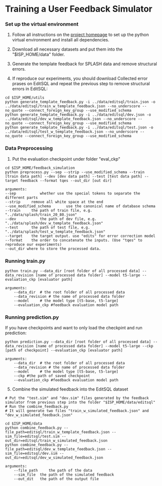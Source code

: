 # Training a User Feedback Simulator

### Set up the virtual environment

1. Follow all instructions on the [project homepage](https://github.com/hyan5/Learning_to_Simulate_NL_Feedback/tree/main) to set up the python virtual environment and install all dependencies.

2. Download all necessary datasets and put them into the "$ISP_HOME/data" folder.

3. Generate the template feedback for SPLASH data and remove structural errors.

4. If reproduce our experiments, you should download Collected error prases on EditSQL and repeat the previous step to remove structural errors in EditSQL:
```
cd $ISP_HOME/utils
python generate_template_feedback.py -i ../data/editsql/train.json -o ../data/editsql/train_w_template_feedback.json --no_underscore --no_quote --connect_foreign_key_group --use_modified_schema
python generate_template_feedback.py -i ../data/editsql/dev.json -o ../data/editsql/dev_w_template_feedback.json --no_underscore --no_quote --connect_foreign_key_group --use_modified_schema
python generate_template_feedback.py -i ../data/editsql/test.json -o ../data/editsql/test_w_template_feedback.json --no_underscore --no_quote --connect_foreign_key_group --use_modified_schema
```
### Data Preprocessing
1. Put the evaluation checkpoint under folder "eval_ckp"
```
cd $ISP_HOME/feedback_simulation
python preprocess.py --sep --strip --use_modified_schema --train [train data path] --dev [dev data path] --test [test data path] --target feedback --format tqes --out_dir [out dir]

arguments:
--sep			whether use the special tokens to separate the different parts
--strip		remove all white space at the end
--use_modified_schema		use the canonical name of database schema
--train  	the path of train file, e.g. "../data/splash/train_20_80.json"
--dev			the path of dev file, e.g. "../data/splash/dev_w_template_feedback.json"
--test		the path of test file, e.g. "../data/splash/test_w_template_feedback.json"
--target	the target output. use "edits" for error correction model
--format	the order to concatenate the inputs. (Use "tqes" to reproduce our experiments)
--out_dir where to store the processed data. 
```

### Running train.py
```
python train.py --data_dir [root folder of all processed data] --data_revision [name of processed data folder] --model t5-large --evaluation_ckp [evaluator path]

arguments:
	--data_dir	# the root folder of all processed data
	--data_revision	# the name of processed data folder
	--model 	# the model type [t5-base, t5-large]
	--evaluation_ckp #feedback evaluation model path
```
### Running prediction.py
If you have checkpoints and want to only load the checkpint and run prediction:
```
python prediction.py --data_dir [root folder of all processed data] --data_revision [name of processed data folder] --model t5-large --ckp [path of checkpoint] --evaluation_ckp [evaluator path]

arguments:
	--data_dir	# the root folder of all processed data
	--data_revision	# the name of processed data folder
	--model 	# the model type [t5-base, t5-large]
	--ckp #the path of saved checkpoint
	--evaluation_ckp #feedback evaluation model path
```

5. Combine the simulated feedback into the EditSQL dataset

```
# Put the "test.sim" and "dev.sim" files generated by the feedback simulator from previous step into the folder "$ISP_HOME/data/editsql"
# Run the combine_feedback.py
# It will generate two files "train_w_simulated_feedback.json" and "dev_w_simulated_feedback.json"

cd $ISP_HOME/data
python combine_feedback.py --file_path=editsql/train_w_template_feedback.json --sim_file=editsql/test.sim --out_dir=editsql/train_w_simulated_feedback.json
python combine_feedback.py --file_path=editsql/dev_w_template_feedback.json --sim_file=editsql/dev.sim --out_dir=editsql/dev_w_simulated_feedback.json

arguments:
	--file_path 	the path of the data
	--sim_file 	the path of the simulated feedback
	--out_dit 	the path of the output file
```